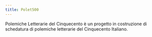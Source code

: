```yaml
---
title: Polet500
---
```

Polemiche Letterarie del Cinquecento è un progetto in costruzione di schedatura di polemiche letterarie del Cinquecento Italiano.
